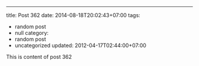 ---
title: Post 362
date: 2014-08-18T20:02:43+07:00
tags:
  - random post
  - null
category:
  - random post
  - uncategorized
updated: 2012-04-17T02:44:00+07:00

This is content of post 362